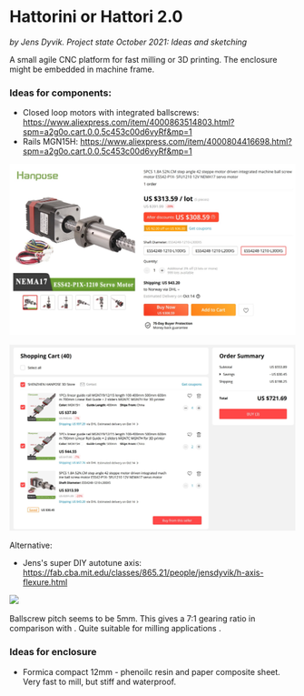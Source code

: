 # Hattorini or Hattori 2.0
*by Jens Dyvik. Project state October 2021: Ideas and sketching*

A small agile CNC platform for fast milling or 3D printing. The enclosure might be embedded in machine frame.

### Ideas for components:

 - Closed loop motors with integrated ballscrews: https://www.aliexpress.com/item/4000863514803.html?spm=a2g0o.cart.0.0.5c453c00d6vyRf&mp=1
 - Rails MGN15H: https://www.aliexpress.com/item/4000804416698.html?spm=a2g0o.cart.0.0.5c453c00d6vyRf&mp=1
 
![](img/motor-with-ballscrew.jpeg)
 
![](img/motor-and-rail-research-aliexpress.JPG)
 
 
 Alternative:
 
  - Jens's super DIY autotune axis: https://fab.cba.mit.edu/classes/865.21/people/jensdyvik/h-axis-flexure.html

![](https://fab.cba.mit.edu/classes/865.21/people/jensdyvik/img/h-axis-flex-perspective.JPG)

Ballscrew pitch seems to be 5mm. This gives a 7:1 gearing ratio in comparison with . Quite suitable for milling applications .

### Ideas for enclosure

 - Formica compact 12mm - phenoilc resin and paper composite sheet. Very fast to mill, but stiff and waterproof.